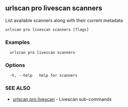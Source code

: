 ## urlscan pro livescan scanners

List available scanners along with their current metadata

```
urlscan pro livescan scanners [flags]
```

### Examples

```
  urlscan pro livescan scanners
```

### Options

```
  -h, --help   help for scanners
```

### SEE ALSO

* [urlscan pro livescan](urlscan_pro_livescan.md)	 - Livescan sub-commands

